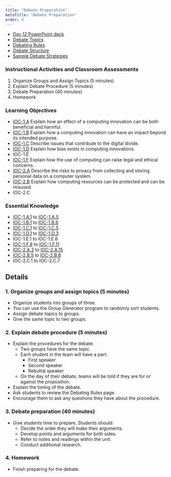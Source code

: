 ```yaml
---
title: "Debate Preparation"
metaTitle: "Debate Preparation"
order: 0
---
```


* [Day 12 PowerPoint deck](https://1drv.ms/w/s!AqsgsTyHBmRBj2KFqEJXJe6sOAYL?e=CkoUV8)
* <a href="/unit-4/day-12/debate-topics">Debate Topics</a>
* <a href="/unit-4/day-12/debating-rules">Debating Rules</a>
* <a href="/unit-4/day-12/debate-structure">Debate Structure</a>
* <a href="(/unit-4/day-12/sample-debate-strategies">Sample Debate Strategies</a>

### Instructional Activities and Classroom Assessments

1. Organize Groups and Assign Topics (5 minutes)
2. Explain Debate Procedure (5 minutes)
3. Debate Preparation (40 minutes)
4. Homework

### Learning Objectives 

* [IOC-1.A](https://apcentral.collegeboard.org/pdf/ap-computer-science-principles-course-and-exam-description.pdf?course=ap-computer-science-principles#page=121) Explain how an effect of a computing innovation can be both beneficial and harmful.
* [IOC-1.B](https://apcentral.collegeboard.org/pdf/ap-computer-science-principles-course-and-exam-description.pdf?course=ap-computer-science-principles#page=122) Explain how a computing innovation can have an impact beyond its intended purpose. 
* [IOC-1.C](https://apcentral.collegeboard.org/pdf/ap-computer-science-principles-course-and-exam-description.pdf?course=ap-computer-science-principles#page=123) Describe issues that contribute to the digital divide.
* [IOC-1.D](https://apcentral.collegeboard.org/pdf/ap-computer-science-principles-course-and-exam-description.pdf?course=ap-computer-science-principles#page=124) Explain how bias exists in computing innovations.
* IOC-1.E
* [IOC-1.F](https://apcentral.collegeboard.org/pdf/ap-computer-science-principles-course-and-exam-description.pdf?course=ap-computer-science-principles#page=126) Explain how the use of computing can raise legal and ethical concerns.
* [IOC-2.A](https://apcentral.collegeboard.org/pdf/ap-computer-science-principles-course-and-exam-description.pdf?course=ap-computer-science-principles#page=128) Describe the risks to privacy from collecting and storing personal data on a computer system.
* [IOC-2.B](https://apcentral.collegeboard.org/pdf/ap-computer-science-principles-course-and-exam-description.pdf?course=ap-computer-science-principles#page=130) Explain how computing resources can be protected and can be misused.
* IOC-2.C

### Essential Knowledge

* [IOC-1.A.1](https://apcentral.collegeboard.org/pdf/ap-computer-science-principles-course-and-exam-description.pdf?course=ap-computer-science-principles#page=121) to [IOC-1.A.5](https://apcentral.collegeboard.org/pdf/ap-computer-science-principles-course-and-exam-description.pdf?course=ap-computer-science-principles#page=121)
* [IOC-1.B.1](https://apcentral.collegeboard.org/pdf/ap-computer-science-principles-course-and-exam-description.pdf?course=ap-computer-science-principles#page=122) to [IOC-1.B.6](https://apcentral.collegeboard.org/pdf/ap-computer-science-principles-course-and-exam-description.pdf?course=ap-computer-science-principles#page=122)
* [IOC-1.C.1](https://apcentral.collegeboard.org/pdf/ap-computer-science-principles-course-and-exam-description.pdf?course=ap-computer-science-principles#page=123) to [IOC-1.C.5](https://apcentral.collegeboard.org/pdf/ap-computer-science-principles-course-and-exam-description.pdf?course=ap-computer-science-principles#page=123)
* [IOC-1.D.1](https://apcentral.collegeboard.org/pdf/ap-computer-science-principles-course-and-exam-description.pdf?course=ap-computer-science-principles#page=124) to [IOC-1.D.3](https://apcentral.collegeboard.org/pdf/ap-computer-science-principles-course-and-exam-description.pdf?course=ap-computer-science-principles#page=124)
* IOC-1.E.1 to IOC-1.E.6
* [IOC-1.F.8](https://apcentral.collegeboard.org/pdf/ap-computer-science-principles-course-and-exam-description.pdf?course=ap-computer-science-principles#page=127) to [IOC-1.F.11](https://apcentral.collegeboard.org/pdf/ap-computer-science-principles-course-and-exam-description.pdf?course=ap-computer-science-principles#page=127)
* [IOC-2.A.2](https://apcentral.collegeboard.org/pdf/ap-computer-science-principles-course-and-exam-description.pdf?course=ap-computer-science-principles#page=128) to [IOC-2.A.15](https://apcentral.collegeboard.org/pdf/ap-computer-science-principles-course-and-exam-description.pdf?course=ap-computer-science-principles#page=129)
* [IOC-2.B.5](https://apcentral.collegeboard.org/pdf/ap-computer-science-principles-course-and-exam-description.pdf?course=ap-computer-science-principles#page=130) to [IOC-2.B.6](https://apcentral.collegeboard.org/pdf/ap-computer-science-principles-course-and-exam-description.pdf?course=ap-computer-science-principles#page=130)
* IOC-2.C.1 to IOC-2.C.7

## Details

### 1. Organize groups and assign topics (5 minutes)

* Organize students into groups of three.
* You can use the Group Generator program to randomly sort students.
* Assign debate topics to groups.
* Give the same topic to two groups.

### 2. Explain debate procedure (5 minutes)

* Explain the procedures for the debate. 
    * Two groups have the same topic. 
    * Each student in the team will have a part: 
        * First speaker
        * Second speaker
        * Rebuttal speaker
    * On the day of their debate, teams will be told if they are for or against the proposition.
* Explain the timing of the debate.
* Ask students to review the Debating Rules page.
* Encourage them to ask any questions they have about the procedure.

### 3. Debate preparation (40 minutes)

* Give students time to prepare. Students should:
    * Decide the order they will make their arguments.
    * Develop points and arguments for both sides.
    * Refer to notes and readings within the unit.
    * Conduct additional research.

### 4. Homework

* Finish preparing for the debate.